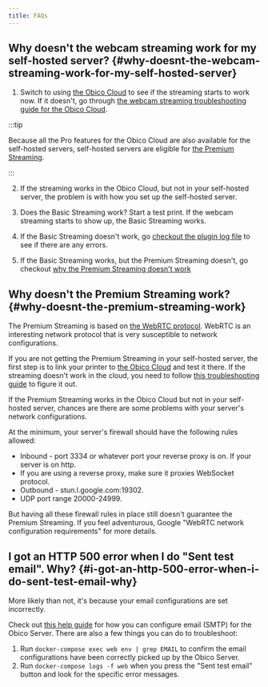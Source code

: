 ```yaml
---
title: FAQs
---
```


## Why doesn't the webcam streaming work for my self-hosted server? {#why-doesnt-the-webcam-streaming-work-for-my-self-hosted-server}

1. Switch to using [the Obico Cloud](https://app.obico.io/) to see if the streaming starts to work now. If it doesn't, go through [the webcam streaming troubleshooting guide for the Obico Cloud](/docs/user-guides/webcam-feed-is-not-showing/).

:::tip

Because all the Pro features for the Obico Cloud are also available for the self-hosted servers, self-hosted servers are eligible for [the Premium Streaming](/docs/user-guides/webcam-streaming-for-human-eyes/).

:::

2. If the streaming works in the Obico Cloud, but not in your self-hosted server, the problem is with how you set up the self-hosted server.

3. Does the Basic Streaming work? Start a test print. If the webcam streaming starts to show up, the Basic Streaming works.

4. If the Basic Streaming doesn't work, go [checkout the plugin log file](/docs/user-guides/turn-on-debug-logging/) to see if there are any errors.

5. If the Basic Streaming works, but the Premium Streaming doesn't, go checkout [why the Premium Streaming doesn't work](#why-doesnt-the-premium-streaming-work)

## Why doesn't the Premium Streaming work? {#why-doesnt-the-premium-streaming-work}

The Premium Streaming is based on [the WebRTC protocol](https://webrtc.org/). WebRTC is an interesting network protocol that is very susceptible to network configurations.

If you are not getting the Premium Streaming in your self-hosted server, the first step is to link your printer to [the Obico Cloud](https://app.obico.io) and test it there. If the streaming doesn't work in the cloud, you need to follow [this troubleshooting guide](/docs/user-guides/webcam-feed-is-not-showing/) to figure it out.

If the Premium Streaming works in the Obico Cloud but not in your self-hosted server, chances are there are some problems with your server's network configurations.

At the minimum, your server's firewall should have the following rules allowed:

- Inbound - port 3334 or whatever port your reverse proxy is on. If your server is on http.
- If you are using a reverse proxy, make sure it proxies WebSocket protocol.
- Outbound - stun.l.google.com:19302.
- UDP port range 20000-24999.

But having all these firewall rules in place still doesn't guarantee the Premium Streaming. If you feel adventurous, Google "WebRTC network configuration requirements" for more details.

## I got an HTTP 500 error when I do "Sent test email". Why? {#i-got-an-http-500-error-when-i-do-sent-test-email-why}

More likely than not, it's because your email configurations are set incorrectly.

Check out [this help guide](/docs/server-guides/configure/#email-smtp) for how you can configure email (SMTP) for the Obico Server. There are also a few things you can do to troubleshoot:

1. Run `docker-compose exec web env | grep EMAIL` to confirm the email configurations have been correctly picked up by the Obico Server.
1. Run `docker-compose logs -f web` when you press the "Sent test email" button and look for the specific error messages.
